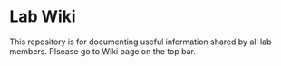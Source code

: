 # Lab Wiki

This repository is for documenting useful information shared by all lab members. Plsease go to Wiki page on the top bar.
